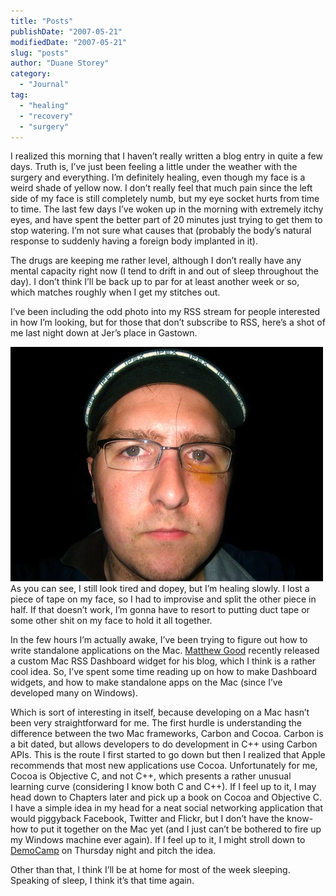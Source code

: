 ```yaml
---
title: "Posts"
publishDate: "2007-05-21"
modifiedDate: "2007-05-21"
slug: "posts"
author: "Duane Storey"
category:
  - "Journal"
tag:
  - "healing"
  - "recovery"
  - "surgery"
---
```


I realized this morning that I haven’t really written a blog entry in quite a few days. Truth is, I’ve just been feeling a little under the weather with the surgery and everything. I’m definitely healing, even though my face is a weird shade of yellow now. I don’t really feel that much pain since the left side of my face is still completely numb, but my eye socket hurts from time to time. The last few days I’ve woken up in the morning with extremely itchy eyes, and have spent the better part of 20 minutes just trying to get them to stop watering. I’m not sure what causes that (probably the body’s natural response to suddenly having a foreign body implanted in it).

The drugs are keeping me rather level, although I don’t really have any mental capacity right now (I tend to drift in and out of sleep throughout the day). I don’t think I’ll be back up to par for at least another week or so, which matches roughly when I get my stitches out.

I’ve been including the odd photo into my RSS stream for people interested in how I’m looking, but for those that don’t subscribe to RSS, here’s a shot of me last night down at Jer’s place in Gastown.

  
![](_images/posts-1.jpg)  
As you can see, I still look tired and dopey, but I’m healing slowly. I lost a piece of tape on my face, so I had to improvise and split the other piece in half. If that doesn’t work, I’m gonna have to resort to putting duct tape or some other shit on my face to hold it all together.

In the few hours I’m actually awake, I’ve been trying to figure out how to write standalone applications on the Mac. [Matthew Good](http://www.matthewgood.org/2007/05/matthewgoodorg-mac-os-x-rss-widget/) recently released a custom Mac RSS Dashboard widget for his blog, which I think is a rather cool idea. So, I’ve spent some time reading up on how to make Dashboard widgets, and how to make standalone apps on the Mac (since I’ve developed many on Windows).

Which is sort of interesting in itself, because developing on a Mac hasn’t been very straightforward for me. The first hurdle is understanding the difference between the two Mac frameworks, Carbon and Cocoa. Carbon is a bit dated, but allows developers to do development in C++ using Carbon APIs. This is the route I first started to go down but then I realized that Apple recommends that most new applications use Cocoa. Unfortunately for me, Cocoa is Objective C, and not C++, which presents a rather unusual learning curve (considering I know both C and C++). If I feel up to it, I may head down to Chapters later and pick up a book on Cocoa and Objective C. I have a simple idea in my head for a neat social networking application that would piggyback Facebook, Twitter and Flickr, but I don’t have the know-how to put it together on the Mac yet (and I just can’t be bothered to fire up my Windows machine ever again). If I feel up to it, I might stroll down to [DemoCamp](http://www.rolandtanglao.com/tags/democamp-vancouver) on Thursday night and pitch the idea.

Other than that, I think I’ll be at home for most of the week sleeping. Speaking of sleep, I think it’s that time again.